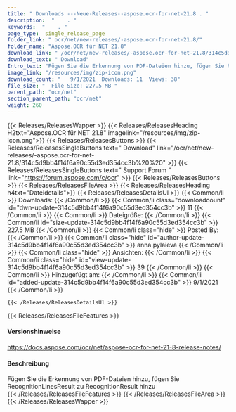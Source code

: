 ```yaml
---
title: " Downloads ---Neue-Releases--aspose.ocr-for-net-21.8 . "
description:  "    . " 
keywords:  "    . " 
page_type:  single_release_page
folder_link: " ocr/net/new-releases/-aspose.ocr-for-net-21.8/"
folder_name: "Aspose.OCR für NET 21.8"
download_link: " /ocr/net/new-releases/-aspose.ocr-for-net-21.8/314c5d9bb4f14f6a90c55d3ed354cc3b"
download_text: " Download"
Intro_text: "Fügen Sie die Erkennung von PDF-Dateien hinzu, fügen Sie RecognitionLinesResult zu RecognitionResult hinzu"
image_link: "/resources/img/zip-icon.png"
download_count: "   9/1/2021  Downloads: 11  Views: 38"
file_size: "  File Size: 227.5 MB "
parent_path: "ocr/net"
section_parent_path: "ocr/net"
weight: 260
---
```


{{< Releases/ReleasesWapper >}}
  {{< Releases/ReleasesHeading H2txt="Aspose.OCR für NET 21.8" imagelink="/resources/img/zip-icon.png">}}
  {{< Releases/ReleasesButtons >}}
    {{< Releases/ReleasesSingleButtons text=" Download" link="/ocr/net/new-releases/-aspose.ocr-for-net-21.8/314c5d9bb4f14f6a90c55d3ed354cc3b%20%20" >}}
    {{< Releases/ReleasesSingleButtons text=" Support Forum " link="https://forum.aspose.com/c/ocr" >}}
  {{< Releases/ReleasesButtons >}}
  {{< Releases/ReleasesFileArea >}}
    {{< Releases/ReleasesHeading h4txt="Dateidetails">}}
    {{< Releases/ReleasesDetailsUl >}}
            {{< Common/li >}} Downloads: {{< /Common/li >}}
      {{< Common/li class="downloadcount" id="dwn-update-314c5d9bb4f14f6a90c55d3ed354cc3b" >}} 11 {{< /Common/li >}}
      {{< Common/li >}} Dateigröße: {{< /Common/li >}}
      {{< Common/li id="size-update-314c5d9bb4f14f6a90c55d3ed354cc3b" >}} 227.5 MB {{< /Common/li >}} 
      {{< Common/li  class="hide" >}} Posted By: {{< /Common/li >}} 
      {{< Common/li class="hide" id="author-update-314c5d9bb4f14f6a90c55d3ed354cc3b" >}} anna.pylaieva {{< /Common/li >}}
      {{< Common/li class="hide" >}} Ansichten: {{< /Common/li >}}
      {{< Common/li class="hide" id="view-update-314c5d9bb4f14f6a90c55d3ed354cc3b" >}} 39 {{< /Common/li >}}
      {{< Common/li >}} Hinzugefügt am: {{< /Common/li >}}
      {{< Common/li id="added-update-314c5d9bb4f14f6a90c55d3ed354cc3b" >}} 9/1/2021 {{< /Common/li >}} 

    {{< /Releases/ReleasesDetailsUl >}}

  {{< Releases/ReleasesFileFeatures >}}
      <h4>Versionshinweise</h4><div> <a href="https://docs.aspose.com/ocr/net/aspose-ocr-for-net-21-8-release-notes/">https://docs.aspose.com/ocr/net/aspose-ocr-for-net-21-8-release-notes/</a></div><h4> Beschreibung</h4><div class="HTMLDescription"> Fügen Sie die Erkennung von PDF-Dateien hinzu, fügen Sie RecognitionLinesResult zu RecognitionResult hinzu</div>
  {{< /Releases/ReleasesFileFeatures >}}
 {{< /Releases/ReleasesFileArea >}}
{{< /Releases/ReleasesWapper >}}



